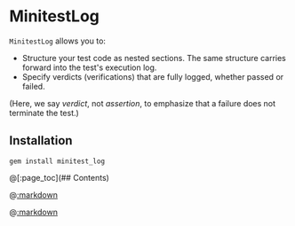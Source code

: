 # MinitestLog

```MinitestLog``` allows you to:

- Structure your test code as nested sections.  The same structure carries forward into the test's execution log.
- Specify verdicts (verifications) that are fully logged, whether passed or failed.

(Here, we say *verdict*, not *assertion*, to emphasize that a failure does not terminate the test.)

## Installation

```
gem install minitest_log
```

@[:page_toc](## Contents)

@[:markdown](verdicts/template.md)

@[:markdown](sections/template.md)



